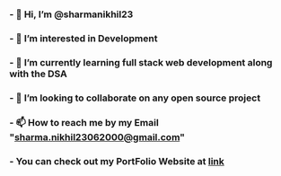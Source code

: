 ### - 👋 Hi, I’m @sharmanikhil23
### - 👀 I’m interested in Development
### - 🌱 I’m currently learning full stack web development along with the DSA
### - 💞️ I’m looking to collaborate on any open source project
### - 📫 How to reach me by my Email "sharma.nikhil23062000@gmail.com"
### - You can check out my PortFolio Website at [link](https://nikhil-sharma-portfolio.netlify.app/)

<!---
sharmanikhil23/sharmanikhil23 is a ✨ special ✨ repository because its `README.md` (this file) appears on your GitHub profile.
You can click the Preview link to take a look at your changes.
--->
